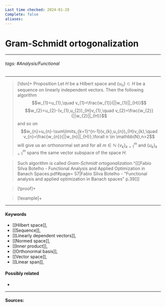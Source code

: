```yaml
---
Last time checked: 2024-01-28
Complete: false
aliases:
---
```

# Gram-Schmidt ortogonalization
***
###### tags: #Analysis/Functional 
***
>[!dsn]+ Proposition
>Let $H$ be a Hilbert space and $\{u_{n}\}\subset H$ be a sequence on linearly independent vectors. Then the following algorithm $$w_{1}=u_{1},\quad v_{1}=\frac{w_{1}}{||w_{1}||_{H}}$$ $$w_{2}=u_{2}-(v_{1},u_{2})_{H}v_{1},\quad v_{2}=\frac{w_{2}}{||w_{2}||_{H}}$$
and so on $$w_{n}=u_{n}-\sum\limits_{k=1}^{n-1}(v_{k},u_{n})_{H}v_{k},\quad v_{n}=\frac{w_{n}}{||w_{n}||_{H}},\forall n \in \mathbb{N},n>2$$ will give us an orthonormal set and for all $m\in\mathbb{N}$ $\{v_{k}\}_{k=1}^{m}$ and $\{u_{k}\}_{k=1}^{m}$ spans the same vector subspace of the space $H$.

>Such algorithm is called *Gram-Schmidt ortogonalization*.^[[[Fabio Silva Botelho - Functional Analysis and Applied Optimization in Banach Spaces.pdf#page= 57|Fabio Silva Botelho - "Functional analysis and applied optimization in Banach spaces" p.39]]]

>[!proof]+
>

>[!example]+
>
***
#### Keywords
- [[Hilbert space]],
- [[Sequence]],
- [[Linearly dependent vectors]],
- [[Normed space]],
- [[Inner product]],
- [[Orthonormal basis]],
- [[Vector space]],
- [[Linear span]],
#### Possibly related
- 
***
#### Sources: